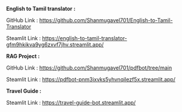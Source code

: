**English to Tamil translator :**

GitHub Link :
https://github.com/Shanmugavel701/English-to-Tamil-Translator

Steamlit Link :
https://english-to-tamil-translator-gfm9hkikva9yg6zxvf7jhv.streamlit.app/

**RAG Project :**

GitHub Link :
https://github.com/Shanmugavel701/pdfbot/tree/main

Steamlit Link :
https://pdfbot-pnm3ixvks5yhvnqilezf5x.streamlit.app/

**Travel Guide :**

Steamlit Link :
https://travel-guide-bot.streamlit.app/
